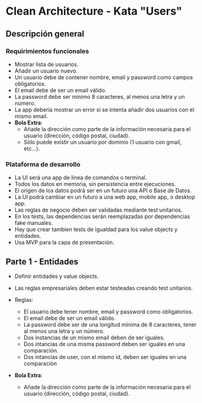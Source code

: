 # Clean Architecture - Kata "Users"

## Descripción general

### Requirimientos funcionales

- Mostrar lista de usuarios.
- Añadir un usuario nuevo.
- Un usuario debe de contener nombre, email y password como campos obligatorios.
- El email debe de ser un email válido.
- La password debe ser minimo 8 caracteres, al menos una letra y un número.
- La app debería mostrar un error si se intenta añadir dos usuarios con el mismo email.
- **Bola Extra**:
  - Añade la dirección como parte de la información necesaria para el usuario (dirección, código postal, ciudad).
  - Sólo puede existir un usuario por dominio (1 usuario con gmail, etc...).

### Plataforma de desarrollo

- La UI será una app de linea de comandos o terminal.
- Todos los datos en memoria, sin persistencia entre ejecuciones.
- El origen de los datos podrá ser en un futuro una API o Base de Datos.
- La UI podrá cambiar en un futuro a una web app, mobile app, o desktop app.
- Las reglas de negocio deben ser validadas mediante test unitarios.
- En los tests, las dependencias serán reemplazadas por dependencias fake manuales.
- Hay que crear tambien tests de igualdad para los value objects y entidades.
- Usa MVP para la capa de presentación.

## Parte 1 - Entidades

- Definir entidades y value objects.
- Las reglas empresariales deben estar testeadas creando test unitarios.
- Reglas:

  - El usuario debe tener nombre, email y password como obligatorios.
  - El email debe de ser un email válido.
  - La password debe ser de una longitud mínima de 8 caracteres, tener al menos una letra y un número.
  - Dos instancias de un mismo email deben de ser iguales.
  - Dos intancias de una misma password deben ser iguales en una comparación.
  - Dos intancias de user, con el mismo id, deben ser iguales en una comparación

- **Bola Extra**:
  - Añade la dirección como parte de la información necesaria para el usuario (dirección, código postal, ciudad).

